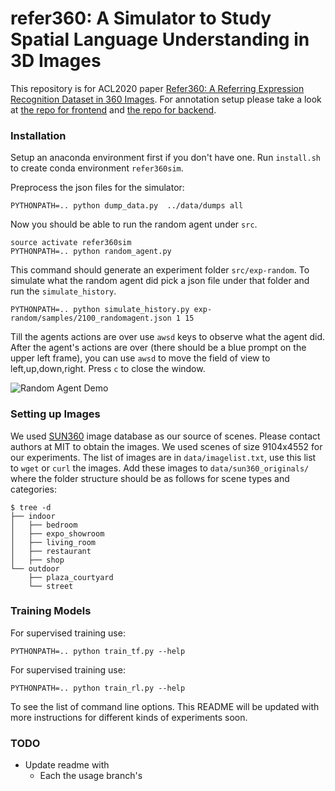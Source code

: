 # refer360: A Simulator to Study Spatial Language Understanding in 3D Images

This repository is for ACL2020 paper [Refer360: A Referring Expression Recognition Dataset in 360 Images](https://www.aclweb.org/anthology/2020.acl-main.644/). For annotation setup please take a look at [the repo for frontend](https://github.com/volkancirik/refer360_frontend) and [the repo for backend](https://github.com/volkancirik/refer360_backend).

### Installation

Setup an anaconda environment first if you don't have one. Run `install.sh` to create conda environment `refer360sim`.

Preprocess the json files for the simulator:

    PYTHONPATH=.. python dump_data.py  ../data/dumps all 

Now you should be able to run the random agent under `src`.

    source activate refer360sim
    PYTHONPATH=.. python random_agent.py

This command should generate an experiment folder `src/exp-random`. To simulate what the random agent did pick a json file under that folder and run the `simulate_history`.

    PYTHONPATH=.. python simulate_history.py exp-random/samples/2100_randomagent.json 1 15

Till the agents actions are over use `awsd` keys to observe what the agent did. After the agent's actions are over (there should be a blue prompt on the upper left frame), you can use `awsd` to move the field of view to left,up,down,right.  Press `c` to close the window.

![Random Agent Demo](data/github_demo0.gif)



### Setting up Images

We used [SUN360](http://people.csail.mit.edu/jxiao/SUN360/main.html) image database as our source of scenes. Please contact authors at MIT to obtain the images. We used scenes of size 9104x4552 for our experiments. The list of images are in `data/imagelist.txt`, use this list to `wget` or `curl` the images. Add these images to `data/sun360_originals/` where the folder structure should be as follows for scene types and categories:

    $ tree -d
    ├── indoor
    │   ├── bedroom
    │   ├── expo_showroom
    │   ├── living_room
    │   ├── restaurant
    │   ├── shop
    └── outdoor
        ├── plaza_courtyard
        └── street


### Training Models

For supervised training use:

    PYTHONPATH=.. python train_tf.py --help

For supervised training use:

    PYTHONPATH=.. python train_rl.py --help

To see the list of command line options. This README will be updated with more instructions for different kinds of experiments soon.

### TODO

* Update readme with
  * Each the usage branch's

